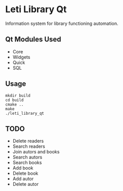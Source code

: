 # Leti Library Qt
Information system for library functioning automation.

Qt Modules Used
-----

* Core
* Widgets
* Quick
* SQL

Usage
-----

```
mkdir build
cd build
cmake ..
make 
./leti_library_qt
```
TODO
-----

* Delete readers
* Search readers
* Join autors and books
* Search autors
* Search books
* Add book
* Delete book
* Add autor
* Delete autor
